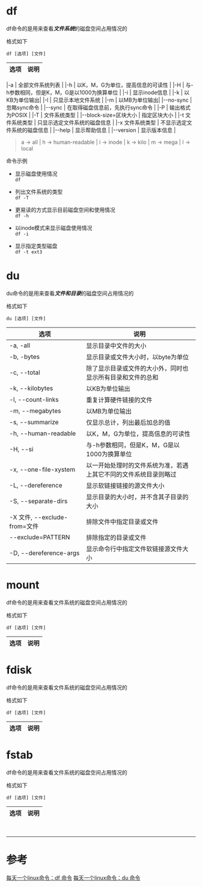 # df
df命令的是用来查看***文件系统***的磁盘空间占用情况的

格式如下
```
df [选项] [文件]
```

|选项 | 说明 |
|--- |--- |

|-a | 全部文件系统列表 |
|-h | 以K，M，G为单位，提高信息的可读性 |
|-H | 与-h参数相同，但是K，M，G是以1000为换算单位 |
|-i | 显示inode信息 |
|-k | 以KB为单位输出|
|-l | 只显示本地文件系统 |
|-m | 以MB为单位输出|
|--no-sync | 忽略sync命令 |
|--sync | 在取得磁盘信息前，先执行sync命令 |
|-P | 输出格式为POSIX |
|-T | 文件系统类型 |
|--block-size=区块大小 | 指定区块大小 |
|-t 文件系统类型 | 只显示选定文件系统的磁盘信息 |
|-x 文件系统类型 | 不显示选定文件系统的磁盘信息 |
|--help | 显示帮助信息 | 
|--version | 显示版本信息 |

> a -> all | h -> human-readable | i -> inode | k -> kilo | m -> mega | l -> local

命令示例
- 显示磁盘使用情况    
`df`

- 列出文件系统的类型    
`df -T`

- 更易读的方式显示目前磁盘空间和使用情况  
`df -h`

- 以inode模式来显示磁盘使用情况    
`df -i`

- 显示指定类型磁盘    
`df -t ext3`


# du
du命令的是用来查看***文件和目录***的磁盘空间占用情况的

格式如下
```
du [选项] [文件]
```

|选项 | 说明 |
|--- |--- |
|-a, -all | 显示目录中文件的大小 |   
|-b, -bytes | 显示目录或文件大小时，以byte为单位 |   
|-c, --total | 除了显示目录或文件的大小外，同时也显示所有目录和文件的总和 | 
|-k, --kilobytes | 以KB为单位输出 |
|-l, --count-links | 重复计算硬件链接的文件 |
|-m, --megabytes | 以MB为单位输出 |   
|-s, --summarize | 仅显示总计，列出最后加总的值 |
|-h, --human-readable | 以K，M，G为单位，提高信息的可读性 |
|-H, --si | 与-h参数相同，但是K，M，G是以1000为换算单位 | 
|-x, --one-file-xystem | 以一开始处理时的文件系统为准，若遇上其它不同的文件系统目录则略过 |
|-L, --dereference | 显示软链接链接的源文件大小 |
|-S, --separate-dirs | 显示目录的大小时，并不含其子目录的大小 |
|-X 文件, --exclude-from=文件 | 排除文件中指定目录或文件 |  
|--exclude=PATTERN | 排除指定的目录或文件 |  
|-D, --dereference-args  | 显示命令行中指定文件软链接源文件大小 |   


# mount
df命令的是用来查看文件系统的磁盘空间占用情况的

格式如下
```
df [选项] [文件]
```

|选项 | 说明 |
|--- |--- |

# fdisk
df命令的是用来查看文件系统的磁盘空间占用情况的

格式如下
```
df [选项] [文件]
```

|选项 | 说明 |
|--- |--- |

# fstab
df命令的是用来查看文件系统的磁盘空间占用情况的

格式如下
```
df [选项] [文件]
```

|选项 | 说明 |
|--- |--- |


<br/>

---
# 参考


[每天一个linux命令：df 命令][1]
[每天一个linux命令：du 命令][2]

[1]: http://www.cnblogs.com/peida/archive/2012/12/07/2806483.html
[2]: http://www.cnblogs.com/peida/archive/2012/12/10/2810755.html

